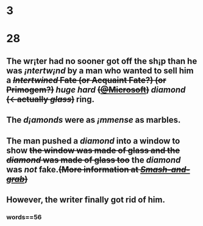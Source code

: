 # 3
# 28
## The wr¡ter had no sooner got off the sh¡p than he was *¡ntertw¡nd* by a man who wanted to sell him a ~~*Intertwined* Fate (or Acquaint Fate?) (or Primogem?)~~ *huge hard* ~~([@Microsoft](https://microsoft.com))~~ *diamond* ~~(←actually *glass*)~~ ring.
## The *d¡amonds* were as *¡mmense* as marbles.
## The man pushed a *diamond* into a window to show ~~the window was made of glass and the *diamond* was made of glass too~~ the *diamond* was *not* fake.~~(More information at [*Smash-and-grab*](https://github.com/HeJiaMu/hiamu.NCE.sw/blob/main/3-6.md))~~
## However, the writer finally got rid of him.
### words==56
# 
# 
# 
# 
# 
# 
# 
# 
# 
# 
# 
# 
# 
# 
# 
# 
# 
# 
# 
# 
# 
# 
# 
# 
# 
# 
# 
# 